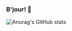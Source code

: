 ### B'jour! :monocle_face:

<p align="center">
  
![Anurag's GitHub stats](https://github-readme-stats.vercel.app/api?username=Berlingott&show_icons=true&theme=radical&title_color=fffc1a&icon_color=fffc1a&text_color=ff00c2)

</p>



